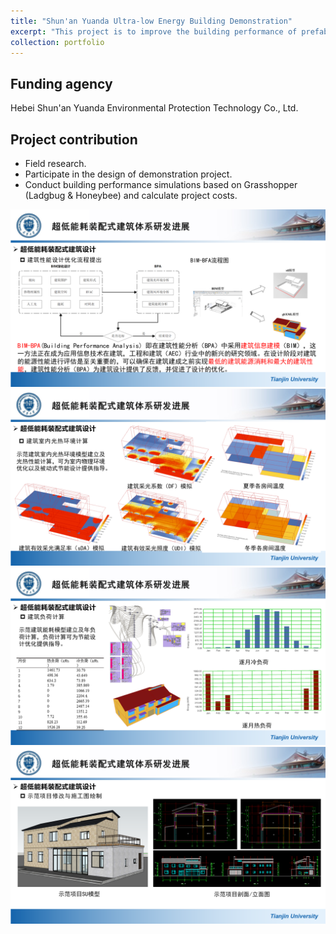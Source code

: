 ```yaml
---
title: "Shun'an Yuanda Ultra-low Energy Building Demonstration"
excerpt: "This project is to improve the building performance of prefabricated buildings in villages and towns while reducing building costs through building performance simulation and design optimization."
collection: portfolio
---
```


## Funding agency
Hebei Shun'an Yuanda Environmental Protection Technology Co., Ltd.

## Project contribution
* Field research.
* Participate in the design of demonstration project.
* Conduct building performance simulations based on Grasshopper (Ladgbug & Honeybee) and calculate project costs.

<img src='/images/portfolios/SAYD/SAYD_1.PNG' width='600'>

<img src='/images/portfolios/SAYD/SAYD_2.PNG' width='600'>

<img src='/images/portfolios/SAYD/SAYD_3.PNG' width='600'>

<img src='/images/portfolios/SAYD/SAYD_4.PNG' width='600'>
